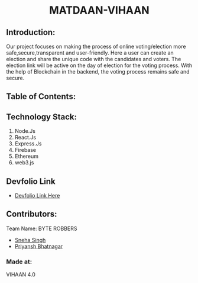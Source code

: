 <h1 align="center">MATDAAN-VIHAAN</h1>


## Introduction:
Our project focuses on making the process of online voting/election more safe,secure,transparent and user-friendly. Here a user can create an election and share the unique code with the candidates and voters. The election link will be active on the day of election for the voting process. With the help of Blockchain in the backend, the voting process remains safe and secure.
  
  
## Table of Contents:

## Technology Stack:
  1) Node.Js
  2) React.Js
  3) Express.Js
  4) Firebase
  5) Ethereum
  6) web3.js
  
## Devfolio Link
* [Devfolio Link Here](https://devfolio.co/submissions/matdaan-fed7)

## Contributors:

Team Name: BYTE ROBBERS

* [Sneha Singh](https://github.com/Sneha0607)
* [Priyansh Bhatnagar](https://github.com/PriyanshX1902)


### Made at:
VIHAAN 4.0
